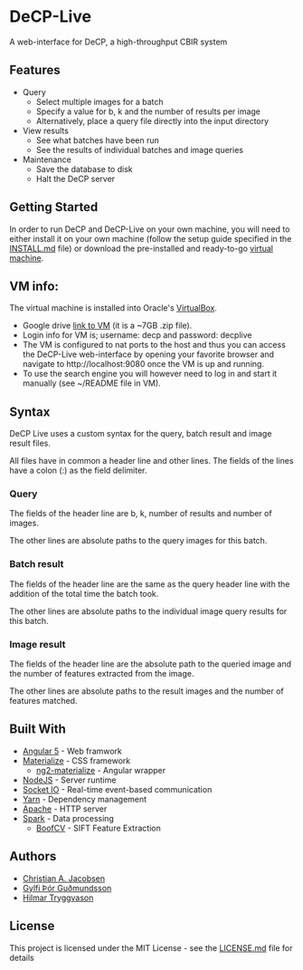 # DeCP-Live

A web-interface for DeCP, a high-throughput CBIR system

## Features

* Query
    * Select multiple images for a batch
    * Specify a value for b, k and the number of results per image
    * Alternatively, place a query file directly into the input directory
* View results
    * See what batches have been run
    * See the results of individual batches and image queries
* Maintenance
    * Save the database to disk
    * Halt the DeCP server

## Getting Started

In order to run DeCP and DeCP-Live on your own machine, you will need to either install it on your own machine (follow the setup guide specified in the [INSTALL.md](INSTALL.md) file) or download the pre-installed and ready-to-go [virtual machine](https://drive.google.com/file/d/1Lqx7kxWMlpRCY1b9slrH0mt_pVT9-p4f/view?usp=sharing).

## VM info: 

The virtual machine is installed into Oracle's [VirtualBox](https://www.virtualbox.org/).
 * Google drive [link to VM](https://drive.google.com/file/d/1Lqx7kxWMlpRCY1b9slrH0mt_pVT9-p4f/view?usp=sharing) (it is a ~7GB .zip file).
 * Login info for VM is; username: decp and password: decplive
 * The VM is configured to nat ports to the host and thus you can access the DeCP-Live web-interface by opening your favorite browser and navigate to http://localhost:9080 once the VM is up and running. 
 * To use the search engine you will however need to log in and start it manually (see ~/README file in VM).

## Syntax

DeCP Live uses a custom syntax for the query, batch result and image result files.

All files have in common a header line and other lines. The fields of the lines have a colon (:) as the field delimiter. 

### Query

The fields of the header line are b, k, number of results and number of images.

The other lines are absolute paths to the query images for this batch.

### Batch result

The fields of the header line are the same as the query header line with the addition of the total time the batch took.

The other lines are absolute paths to the individual image query results for this batch.

### Image result

The fields of the header line are the absolute path to the queried image and the number of features extracted from the image.

The other lines are absolute paths to the result images and the number of features matched.

## Built With

* [Angular 5](https://angular.io/) - Web framwork
* [Materialize](http://materializecss.com/) - CSS framework
    * [ng2-materialize](https://github.com/sherweb/ng2-materialize) - Angular wrapper
* [NodeJS](https://nodejs.org/) - Server runtime
* [Socket IO](https://socket.io/) - Real-time event-based communication
* [Yarn](https://yarnpkg.com/) - Dependency management
* [Apache](https://httpd.apache.org/) - HTTP server
* [Spark](https://spark.apache.org/) - Data processing
   * [BoofCV](https://boofcv.org/) - SIFT Feature Extraction

## Authors

* [Christian A. Jacobsen](https://github.com/ChristianJacobsen/)
* [Gylfi Þór Guðmundsson](https://github.com/elgerpus)
* [Hilmar Tryggvason](https://github.com/Indexu/)

## License

This project is licensed under the MIT License - see the [LICENSE.md](LICENSE.md) file for details
